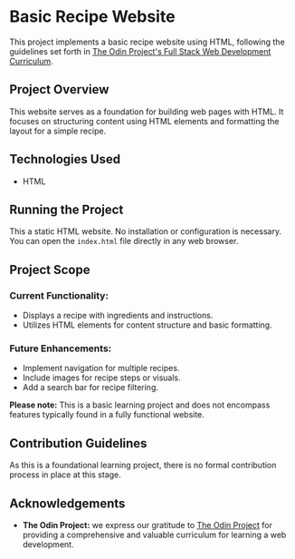 # Basic Recipe Website

This project implements a basic recipe website using HTML, following the guidelines set forth in [The Odin Project's Full Stack Web Development Curriculum](https://www.theodinproject.com/paths).

## Project Overview

This website serves as a foundation for building web pages with HTML. It focuses on structuring content using HTML elements and formatting the layout for a simple recipe.

## Technologies Used

- HTML

## Running the Project

This a static HTML website. No installation or configuration is necessary. You can open the `index.html` file directly in any web browser.

## Project Scope
### Current Functionality:

- Displays a recipe with ingredients and instructions.
- Utilizes HTML elements for content structure and basic formatting.

### Future Enhancements:

- Implement navigation for multiple recipes.
- Include images for recipe steps or visuals.
- Add a search bar for recipe filtering.

**Please note:** This is a basic learning project and does not encompass features typically found in a fully functional website.

## Contribution Guidelines

As this is a foundational learning project, there is no formal contribution process in place at this stage.

## Acknowledgements

- **The Odin Project:** we express our gratitude to [The Odin Project](https://www.theodinproject.com/paths) for providing a comprehensive and valuable curriculum for learning a web development.